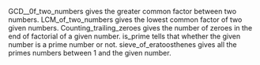 GCD__0f_two_numbers gives the greater common factor between two numbers.
LCM_of_two_numbers gives the lowest common factor of two given numbers.
Counting_trailing_zeroes gives the number of zeroes in the end of factorial of a given number.
is_prime tells that whether the given number is a prime number or not.
sieve_of_eratoosthenes gives all the primes numbers between 1 and the given number.
